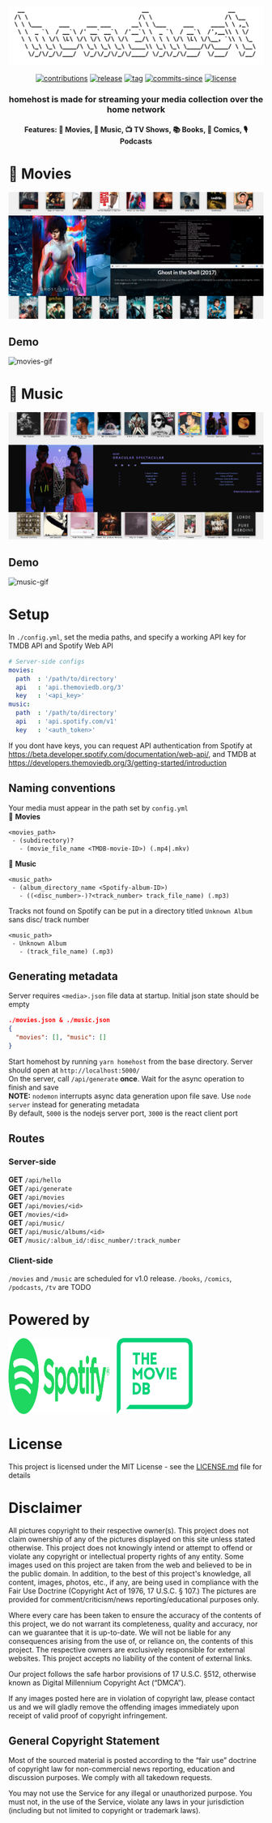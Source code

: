 <p style="text-align: center;">
<img src="media/v1-homehost-logo-1.PNG" alt="homehost logo">

<p align="center">
  <a href="https://github.com/ridhwaans/homehost/issues"><img src="https://img.shields.io/badge/contributions-welcome-brightgreen.svg?style=flat" alt="contributions"></a>
  <a href="https://github.com/ridhwaans/homehost/releases/"><img src="https://img.shields.io/github/release/ridhwaans/homehost.svg" alt="release"></a>
  <a href="https://github.com/ridhwaans/homehost/tags/"><img src="https://img.shields.io/github/tag/ridhwaans/homehost.svg" alt="tag"></a>
  <a href="https://gitHub.com/ridhwaans/homehost/commit/"><img src="https://img.shields.io/github/commits-since/ridhwaans/homehost/v1.0.0-BETA.svg" alt="commits-since"></a>
  <a href="https://github.com/ridhwaans/homehost/blob/master/LICENSE"><img src="https://img.shields.io/github/license/ridhwaans/homehost.svg" alt="license"></a>
</p>

<h3 align="center"> homehost is made for streaming your media collection over the home network</h3>
<h4 align="center"> Features: 🎥 Movies, 🎵 Music, 📺 TV Shows, 📚 Books, 📒 Comics, 🎙️ Podcasts </h4>

# 🎥 Movies
![movies](media/v1-movies-1.PNG)
## Demo
![movies-gif](media/v1-movies-demo-min-1.gif)
# 🎵 Music
![music](media/v1-music-1.PNG)
## Demo
![music-gif](media/v1-music-demo-min-1.gif)

# Setup

In `./config.yml`, set the media paths, and specify a working API key for TMDB API and Spotify Web API
```yaml
# Server-side configs
movies:
  path  : '/path/to/directory'
  api   : 'api.themoviedb.org/3'
  key   : '<api_key>'
music:
  path  : '/path/to/directory'
  api   : 'api.spotify.com/v1'
  key   : '<auth_token>'
```
If you dont have keys, you can request API authentication from Spotify at https://beta.developer.spotify.com/documentation/web-api/, and TMDB at https://developers.themoviedb.org/3/getting-started/introduction

## Naming conventions

Your media must appear in the path set by `config.yml`  
🎥 **Movies**  
```
<movies_path>  
 - (subdirectory)?  
   - (movie_file_name <TMDB-movie-ID>) (.mp4|.mkv)
```
🎵 **Music**  
```
<music_path>  
 - (album_directory_name <Spotify-album-ID>)  
   - ((<disc_number>-)?<track_number> track_file_name) (.mp3)
```
Tracks not found on Spotify can be put in a directory titled `Unknown Album` sans disc/ track number
```
<music_path>  
 - Unknown Album  
   - (track_file_name) (.mp3)
```
## Generating metadata

Server requires `<media>.json` file data at startup. Initial json state should be empty
```json
./movies.json & ./music.json
{
  "movies": [], "music": []
}
```
Start homehost by running `yarn homehost` from the base directory. Server should open at `http://localhost:5000/`  
On the server, call `/api/generate` **once**. Wait for the async operation to finish and save  
**NOTE:** `nodemon` interrupts async data generation upon file save. Use `node server` instead for generating metadata  
By default, `5000` is the nodejs server port, `3000` is the react client port

## Routes

### Server-side

**GET** `/api/hello`  
**GET** `/api/generate`  
**GET** `/api/movies`  
**GET** `/api/movies/<id>`  
**GET** `/movies/<id>`  
**GET** `/api/music/`  
**GET** `/api/music/albums/<id>`  
**GET** `/music/:album_id/:disc_number/:track_number`

### Client-side

`/movies` and `/music` are scheduled for v1.0 release. `/books`, `/comics`, `/podcasts`, `/tv` are TODO

# Powered by
<p><img src="media/spotify_green.svg"  width="200" height="150">&emsp;<img src="media/tmdb_green.svg"  width="150" height="150"></p>

# License

This project is licensed under the MIT License - see the [LICENSE.md](LICENSE.md) file for details

# Disclaimer

All pictures copyright to their respective owner(s). This project does not claim ownership of any of the pictures displayed on this site unless stated otherwise. This project does not knowingly intend or attempt to offend or violate any copyright or intellectual property rights of any entity. Some images used on this project are taken from the web and believed to be in the public domain. In addition, to the best of this project's knowledge, all content, images, photos, etc., if any, are being used in compliance with the Fair Use Doctrine (Copyright Act of 1976, 17 U.S.C. § 107.) The pictures are provided for comment/criticism/news reporting/educational purposes only.

Where every care has been taken to ensure the accuracy of the contents of this project, we do not warrant its completeness, quality and accuracy, nor can we guarantee that it is up-to-date. We will not be liable for any consequences arising from the use of, or reliance on, the contents of this project. The respective owners are exclusively responsible for external websites. This project accepts no liability of the content of external links.

Our project follows the safe harbor provisions of 17 U.S.C. §512, otherwise known as Digital Millennium Copyright Act (“DMCA”).

If any images posted here are in violation of copyright law, please contact us and we will gladly remove the offending images immediately upon receipt of valid proof of copyright infringement.

## General Copyright Statement  
Most of the sourced material is posted according to the “fair use” doctrine of copyright law for non-commercial news reporting, education and discussion purposes. We comply with all takedown requests.

You may not use the Service for any illegal or unauthorized purpose. You must not, in the use of the Service, violate any laws in your jurisdiction (including but not limited to copyright or trademark laws).
